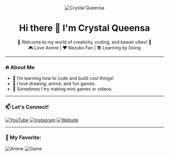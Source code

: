 <p align="center">
  <img src="https://cdn.jsdelivr.net/gh/crystalqueensa/static-files@main/cq-gh.png" alt="Crystal Queensa">
</p>

<h1 align="center">Hi there 👋 I'm Crystal Queensa</h1>

<p align="center">
  🌸 Welcome to my world of creativity, coding, and kawaii vibes! 🌸<br>
  🎮 Love Anime | ❤️ Nezuko Fan | 📚 Learning by Doing
</p>

---

### 🔥 About Me
- 🌟 I’m learning how to code and build cool things!
- 🎨 I love drawing, anime, and fun games.
- 👾 Sometimes I try making mini games or videos.

---

### 📫 Let's Connect!
[![YouTube](https://img.shields.io/badge/YouTube-Subscribe-red?style=for-the-badge&logo=youtube)](https://www.youtube.com/@crystalqueensa)
[![Instagram](https://img.shields.io/badge/@crystalqueensa-purple?style=for-the-badge&logo=instagram)](https://www.instagram.com/crystalqueensa/)
[![Website](https://img.shields.io/badge/My%20Website-crystalqueensa.com-ff69b4?style=for-the-badge)](https://crystalqueensa.com)

---

### 💖 My Favorite:
![Anime](https://img.shields.io/badge/Anime-Demon_Slayer-ff79c6?style=flat-square&logo=crunchyroll)
![Game](https://img.shields.io/badge/Game-Gacha_Life-blueviolet?style=flat-square&logo=steam)
